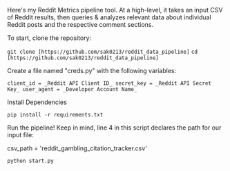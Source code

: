 
Here's my Reddit Metrics pipeline tool. At a high-level, it takes an input CSV of Reddit results, then queries & analyzes relevant data about individual Reddit posts and the respective comment sections.

To start, clone the repository:

`git clone [https://github.com/sak0213/reddit_data_pipeline]`
`cd [https://github.com/sak0213/reddit_data_pipeline]`

Create a file named "creds.py" with the following variables:

`client_id = _Reddit API Client ID_
secret_key = _Reddit API Secret Key_
user_agent = _Developer Account Name_`

Install Dependencies

`pip install -r requirements.txt`

Run the pipeline! Keep in mind, line 4 in this script declares the path for our input file:

csv_path = 'reddit_gambling_citation_tracker.csv'

`python start.py`
